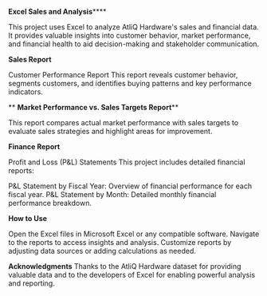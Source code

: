 ****Excel Sales and Analysis********


This project uses Excel to analyze AtliQ Hardware's sales and financial data. It provides valuable insights into customer behavior, market performance, and financial health to aid decision-making and stakeholder communication.

**Sales Report**


Customer Performance Report
This report reveals customer behavior, segments customers, and identifies buying patterns and key performance indicators.

**
**Market Performance vs. Sales Targets Report****


This report compares actual market performance with sales targets to evaluate sales strategies and highlight areas for improvement.

**Finance Report**


Profit and Loss (P&L) Statements
This project includes detailed financial reports:

P&L Statement by Fiscal Year: Overview of financial performance for each fiscal year.
P&L Statement by Month: Detailed monthly financial performance breakdown.

**How to Use**


Open the Excel files in Microsoft Excel or any compatible software.
Navigate to the reports to access insights and analysis.
Customize reports by adjusting data sources or adding calculations as needed.

**Acknowledgments**
Thanks to the AtliQ Hardware dataset for providing valuable data and to the developers of Excel for enabling powerful analysis and reporting.


